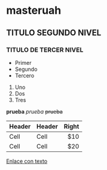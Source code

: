 # masteruah

## TITULO SEGUNDO NIVEL

### TITULO DE TERCER NIVEL

- Primer
- Segundo
- Tercero

1. Uno
2. Dos
3. Tres

**prueba**
*prueba*
~~prueba~~

| Header | Header   | Right |
| ------ | ------   |-----: |
| Cell   | Cell     | $10   |
| Cell   | Cell     | $20   |

[Enlace con texto](https://github.com/asanzdiego/curso-git-github-markdown-2018)


